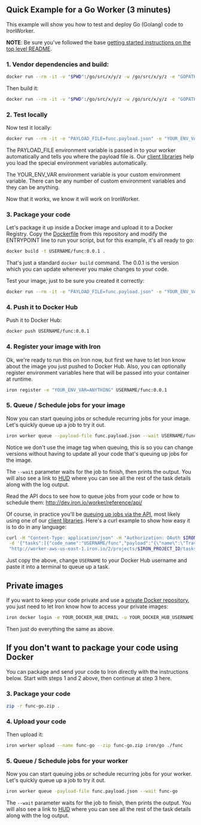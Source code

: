 ## Quick Example for a Go Worker (3 minutes)

This example will show you how to test and deploy Go (Golang) code to IronWorker.

**NOTE**: Be sure you've followed the base [getting started instructions on the top level README](https://github.com/iron-io/dockerworker).

### 1. Vendor dependencies and build:

```sh
docker run --rm -it -v "$PWD":/go/src/x/y/z -w /go/src/x/y/z -e "GOPATH=/go/src/x/y/z/vendor:/go" iron/go:dev go get
```

Then build it:

```sh
docker run --rm -it -v "$PWD":/go/src/x/y/z -w /go/src/x/y/z -e "GOPATH=/go/src/x/y/z/vendor:/go" iron/go:dev go build -o func
```

### 2. Test locally

Now test it locally:

```sh
docker run --rm -it -e "PAYLOAD_FILE=func.payload.json" -e "YOUR_ENV_VAR=ANYTHING" -v "$PWD":/app -w /app  iron/go ./func
```

The PAYLOAD_FILE environment variable is passed in to your worker automatically and tells you
where the payload file is. Our [client libraries](http://dev.iron.io/worker/libraries/) help you load the special environment variables automatically.

The YOUR_ENV_VAR environment variable is your custom environment variable. There can
be any number of custom environment variables and they can be anything.

Now that it works, we know it will work on IronWorker.

### 3. Package your code

Let's package it up inside a Docker image and upload it to a Docker Registry. Copy the [Dockerfile](https://github.com/iron-io/dockerworker/blob/master/go/Dockerfile) from this repository
and modify the ENTRYPOINT line to run your script, but for this example, it's all ready to go:

```sh
docker build -t USERNAME/func:0.0.1 .
```

That's just a standard `docker build` command. The 0.0.1 is the version which you can update
whenever you make changes to your code.

Test your image, just to be sure you created it correctly:

```sh
docker run --rm -it -e "PAYLOAD_FILE=func.payload.json" -e "YOUR_ENV_VAR=ANYTHING" USERNAME/func:0.0.1
```

### 4. Push it to Docker Hub

Push it to Docker Hub:

```sh
docker push USERNAME/func:0.0.1
```

### 4. Register your image with Iron

Ok, we're ready to run this on Iron now, but first we have to let Iron know about the
image you just pushed to Docker Hub. Also, you can optionally register environment variables here that will be passed into your container at runtime.

```sh
iron register -e "YOUR_ENV_VAR=ANYTHING" USERNAME/func:0.0.1
```

### 5. Queue / Schedule jobs for your image

Now you can start queuing jobs or schedule recurring jobs for your image. Let's quickly
queue up a job to try it out.

```sh
iron worker queue --payload-file func.payload.json --wait USERNAME/func
```

Notice we don't use the image tag when queuing, this is so you can change versions
without having to update all your code that's queuing up jobs for the image.

The `--wait` parameter waits for the job to finish, then prints the output.
You will also see a link to [HUD](http://hud.iron.io) where you can see all the rest of the task details along with the log output.

Read the API docs to see how to queue jobs from your code or how to schedule them:
http://dev.iron.io/worker/reference/api/

Of course, in practice you'll be
[queuing up jobs via the API](http://dev.iron.io/worker/reference/api/#queue_a_task),
most likely using one of our
[client libraries](http://dev.iron.io/worker/libraries/).
Here's a curl example to show how easy it is to do in any language:

```sh
curl -H "Content-Type: application/json" -H "Authorization: OAuth $IRON_TOKEN" \
 -d '{"tasks":[{"code_name":"USERNAME/func","payload":"{\"name\":\"Travis\"}"}]}' \
 "http://worker-aws-us-east-1.iron.io/2/projects/$IRON_PROJECT_ID/tasks"
```

Just copy the above, change `USERNAME` to your Docker Hub username and paste it into a terminal
to queue up a task.
## Private images

If you want to keep your code private and use a [private Docker repository](https://docs.docker.com/docker-hub/repos/#private-repositories), you just need
to let Iron know how to access your private images:

```sh
iron docker login -e YOUR_DOCKER_HUB_EMAIL -u YOUR_DOCKER_HUB_USERNAME -p YOUR_DOCKER_HUB_PASSWORD
```

Then just do everything the same as above.

## If you don't want to package your code using Docker

You can package and send your code to Iron directly with the instructions below.
Start with steps 1 and 2 above, then continue at step 3 here.

### 3. Package your code

```sh
zip -r func-go.zip .
```

### 4. Upload your code

Then upload it:

```sh
iron worker upload --name func-go --zip func-go.zip iron/go ./func
```

### 5. Queue / Schedule jobs for your worker

Now you can start queuing jobs or schedule recurring jobs for your worker. Let's quickly
queue up a job to try it out.

```sh
iron worker queue -payload-file func.payload.json --wait func-go
```

The `--wait` parameter waits for the job to finish, then prints the output.
You will also see a link to [HUD](http://hud.iron.io) where you can see all the rest of the task details along with the log output.
